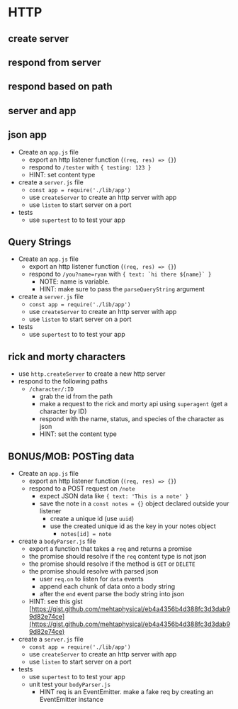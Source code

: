 # HTTP

## create server

<!-- * use `http.createServer` to create a new http server -->
<!-- * on each new request `console.log` "request incoming!" -->
<!-- * `listen` on port 7890 -->

## respond from server

<!-- * use `http.createServer` to create a new http server -->
<!-- * respond to each request with "<html><body>Thanks for visiting!</body></html>" -->
  <!-- * HINT: set your content type `res.setHeader('Content-Type', 'text/html') -->
<!-- * `listen` on port 7890 -->

## respond based on path

<!-- * use `http.createServer` to create a new http server -->
<!-- * respond to the following paths -->
  <!-- * `/birthday` -> "Happy Birthday" -->
  <!-- * `/tomorrow` -> "Tomorrow, Tomorrow" -->
  <!-- * BONUS: `/birthday/tomorrow` -> "Tomorrow is your birthday" -->
<!-- * NOTES:
  * get the url with `req.url`
  * use `url.parse` to parse the url
  * get the pathname from the parsed url with `.pathname` -->

## server and app

<!-- * Create an `app.js` file -->
  <!-- * export an http listener function (`(req, res) => {}`) -->
  <!-- * respond to `/tester` with "testing123" -->
<!-- * create a `server.js` file -->
  <!-- * `const app = require('./lib/app')` -->
  <!-- * use `createServer` to create an http server with app -->
  <!-- * use `listen` to start server on a port
* tests
  * use `supertest` to to test your app -->

## json app

* Create an `app.js` file
  * export an http listener function (`(req, res) => {}`)
  * respond to `/tester` with `{ testing: 123 }`
  * HINT: set content type
* create a `server.js` file
  * `const app = require('./lib/app')`
  * use `createServer` to create an http server with app
  * use `listen` to start server on a port
* tests
  * use `supertest` to to test your app

## Query Strings

* Create an `app.js` file
  * export an http listener function (`(req, res) => {}`)
  * respond to `/you?name=ryan` with ```{ text: `hi there ${name}` }```
    * NOTE: name is variable.
    * HINT: make sure to pass the `parseQueryString` argument
* create a `server.js` file
  * `const app = require('./lib/app')`
  * use `createServer` to create an http server with app
  * use `listen` to start server on a port
* tests
  * use `supertest` to to test your app

## rick and morty characters

* use `http.createServer` to create a new http server
* respond to the following paths
  * `/character/:ID`
    * grab the id from the path
    * make a request to the rick and morty api using `superagent` (get a character by ID)
    * respond with the name, status, and species of the character as json
    * HINT: set the content type

## BONUS/MOB: POSTing data

* Create an `app.js` file
  * export an http listener function (`(req, res) => {}`)
  * respond to a POST request on `/note`
    * expect JSON data like `{ text: 'This is a note' }`
    * save the note in a `const notes = {}` object declared outside your listener
      * create a unique id (use `uuid`)
      * use the created unique id as the key in your notes object
        * `notes[id] = note`
* create a `bodyParser.js` file
  * export a function that takes a `req` and returns a promise
  * the promise should resolve if the `req` content type is not json
  * the promise should resolve if the method is `GET` or `DELETE`
  * the promise should resolve with parsed json
    * user `req.on` to listen for `data` events
    * append each chunk of data onto a body string
    * after the `end` event parse the body string into json
  * HINT: see this gist [https://gist.github.com/mehtaphysical/eb4a4356b4d388fc3d3dab99d82e74ce](https://gist.github.com/mehtaphysical/eb4a4356b4d388fc3d3dab99d82e74ce)
* create a `server.js` file
  * `const app = require('./lib/app')`
  * use `createServer` to create an http server with app
  * use `listen` to start server on a port
* tests
  * use `supertest` to to test your app
  * unit test your `bodyParser.js`
    * HINT req is an EventEmitter. make a fake req by creating an EventEmitter instance
